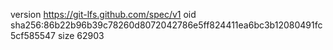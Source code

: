 version https://git-lfs.github.com/spec/v1
oid sha256:86b22b96b39c78260d8072042786e5ff824411ea6bc3b12080491fc5cf585547
size 62903
